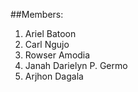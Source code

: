 ##Members:
1. Ariel Batoon
2. Carl Ngujo 
3. Rowser Amodia
4. Janah  Darielyn P. Germo
5. Arjhon Dagala